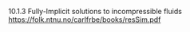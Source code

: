 10.1.3 Fully-Implicit solutions to incompressible fluids
https://folk.ntnu.no/carlfrbe/books/resSim.pdf

